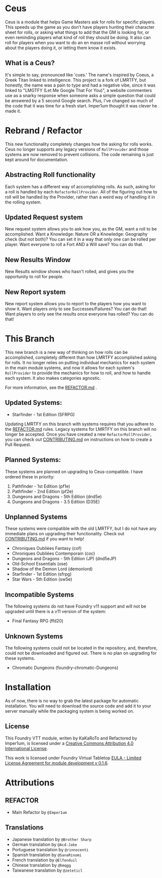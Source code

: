 # Ceus
Ceus is a module that helps Game Masters ask for rolls for specific players. This speeds up the game as you don't have players hunting their character sheet for rolls, or asking what things to add that the GM is looking for, or even reminding players what kind of roll they should be doing. It also can roll for players when you want to do an en masse roll without worrying about the players doing it, or letting them know it exists.

## What is a Ceus?
It's simple to say, pronounced like 'cues.' The name's inspired by Coeus, a Greek Titan linked to intelligence. This project is a fork of LMRTFY, but honestly, the name was a pain to type and had a negative vibe, since it was linked to "LMGTFY (Let Me Google That For You)", a website commenters use as a snarky response when someone asks a simple question that could be answered by a 5 second Google search. Plus, I've changed so much of the code that it was time for a fresh start. Imper1um thought it was clever he made it.

# Rebrand / Refactor
This new functionality completely changes how the asking for rolls works. Ceus no longer supports any legacy versions of `RollProvider` and those systems are now removed to prevent collisions. The code remaining is just kept around for documentation.

## Abstracting Roll functionality

Each system has a different way of accomplishing rolls. As such, asking for a roll is handled by each `RefactorRollProvider`. All of the figuring out how to roll will be handled by the Provider, rather than a weird way of handling it in the rolling system.

## Updated Request system
New request system allows you to ask how you, as the GM, want a roll to be accomplished. Want a Knowledge: Nature OR a Knowledge: Geography check (but not both)? You can set it in a way that only one can be rolled per player. Want everyone to roll a Fort AND a Will save? You can do that.

## New Results Window
New Results window shows who hasn't rolled, and gives you the opportunity to roll for people.

## New Report system
New report system allows you to report to the players how you want to show it. Want players only to see Successes/Failures? You can do that! Want players to only see the results once everyone has rolled? You can do that!

# This Branch
This new branch is a new way of thinking on how rolls can be accomplished, completely different than how LMRTFY accomplished asking for rolls. It no longer relies on putting individual mechanics for each system in the main module systems, and now it allows for each system's `RollProvider` to provide the mechanics for how to roll, and how to handle each system. It also makes categories agnostic.

For more information, see the [REFACTOR.md](/REFACTOR.md) .

## Updated Systems:
- Starfinder - 1st Edition (SFRPG)

Updating LMRTFY on this branch with systems requires that you adhere to the [REFACTOR.md](/REFACTOR.md) rules. Legacy systems for LMRTFY on this branch will no longer be accepted. Once you have created a new `RefactorRollProvider`, you can check out [CONTRIBUTING.md](/CONTRIBUTING.md) on instructions on how to create a Pull Request.

## Planned Systems:
These systems are planned on upgrading to Ceus-compatible. I have ordered these in priority:

1. Pathfinder - 1st Edition (pf1e)
2. Pathfinder - 2nd Edition (pf2e)
3. Dungeons and Dragons - 5th Edition (dnd5e)
4. Dungeons and Dragons - 3.5 Edition (D35E)

## Unplanned Systems
These systems were compatible with the old LMRTFY, but I do not have any immediate plans on upgrading their functionality. Check out [CONTRIBUTING.md](/CONTRIBUTING.md) if you want to help!

- Chroniques Oubliées Fantasy (cof)
- Chroniques Oubliées Contemporain (coc)
- Dungeons and Dragons - 5th Edition (JP) (dnd5eJP)
- Old-School Essentials (ose)
- Shadow of the Demon Lord (demonlord)
- Starfinder - 1st Edition (sfrpg)
- Star Wars - 5th Edition (sw5e)

## Incompatible Systems
The following systems do not have Foundry v11 support and will not be upgraded until there is a v11 version of the system:

- Final Fantasy RPG (ffd20)

## Unknown Systems
The following systems could not be located in the repository, and, therefore, could not be downloaded and figured out. There is no plan on upgrading for these systems.

- Chromatic Dungeons (foundry-chromatic-Dungeons)

# Installation
As of now, there is no way to grab the latest package for automatic installation. You will need to download the source code and add it to your server manually while the packaging system is being worked on.

## License
This Foundry VTT module, writen by KaKaRoTo and Refactored by Imper1um, is licensed under a [Creative Commons Attribution 4.0 International License](http://creativecommons.org/licenses/by/4.0/).

This work is licensed under Foundry Virtual Tabletop [EULA - Limited License Agreement for module development v 0.1.6](http://foundryvtt.com/pages/license.html).

# Attributions

## REFACTOR

- Main Refactor by `@Imper1um`

## Translations

- Japanese translation by `@Brother Sharp`
- German translation by `@Acd-Jake`
- Portuguese translation by `@rinnocenti`
- Spanish translation by `@SanaRinomi`
- French translation by `@Elfenduil`
- Chinese translation by `@hmqgg`
- Taiwanese translation by `@zeteticl`
